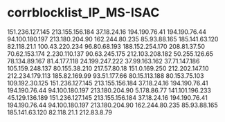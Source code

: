 # corrblocklist_IP_MS-ISAC

151.236.127.145
213.155.156.184
37.18.24.16
194.190.76.41
194.190.76.44
94.100.180.197
213.180.204.90
162.244.80.235
85.93.88.165
185.141.63.120
82.118.21.1
100.43.220.234
96.80.68.193
188.152.254.170
208.81.37.50
70.62.153.174
2.230.110.137
90.63.245.175
212.103.208.182
50.255.126.65
78.134.89.167
81.4.177.118
24.199.247.222
37.99.163.162
37.71.147.186
105.159.248.137
80.155.38.210
217.57.80.18
151.0.169.250
212.202.147.10
212.234.179.113
185.82.169.99
93.51.177.66
80.15.113.188
80.153.75.103
109.192.30.125
151.236.127.145
213.155.156.184
37.18.24.16
194.190.76.41
194.190.76.44
94.100.180.197
213.180.204.90
5.178.86.77
141.101.196.233 
45.129.136.189 
151.236.127.145
213.155.156.184
37.18.24.16
194.190.76.41
194.190.76.44
94.100.180.197
213.180.204.90
162.244.80.235
85.93.88.165
185.141.63.120
82.118.21.1
212.83.8.79 
